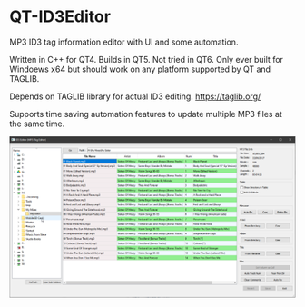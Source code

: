 # QT-ID3Editor
MP3 ID3 tag information editor with UI and some automation. 

Written in C++ for QT4.  Builds in QT5.  Not tried in QT6.
Only ever built for Windoews x64 but should work on any platform supported by QT and TAGLIB.

Depends on TAGLIB library for actual ID3 editing.
https://taglib.org/

Supports time saving automation features to update multiple MP3 files at the same time.

![ID3Editor Screenshot](Docs/ID3Editor_01.png)
